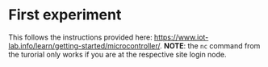 
# First experiment

This follows the instructions provided here: https://www.iot-lab.info/learn/getting-started/microcontroller/. **NOTE**: the `nc` command from the turorial only works if you are at the respective site login node.
